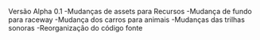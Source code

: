 Versão Alpha 0.1 -Mudanças de assets para Recursos -Mudança de fundo para raceway -Mudança dos carros para animais -Mudanças das trilhas sonoras -Reorganização do código fonte
